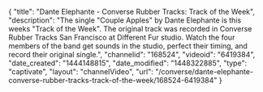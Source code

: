 {
    "title": "Dante Elephante - Converse Rubber Tracks: Track of the Week",
    "description": "The single \"Couple Apples\" by Dante Elephante is this weeks \"Track of the Week\". The original track was recorded in Converse Rubber Tracks San Francisco at Different Fur studio. Watch the four members of the band get sounds in the studio, perfect their timing, and record their original single.",
    "channelid": "168524",
    "videoid": "6419384",
    "date_created": "1444148815",
    "date_modified": "1448322885",
    "type": "captivate",
    "layout": "channelVideo",
    "url": "\/converse\/dante-elephante-converse-rubber-tracks-track-of-the-week\/168524-6419384"
}